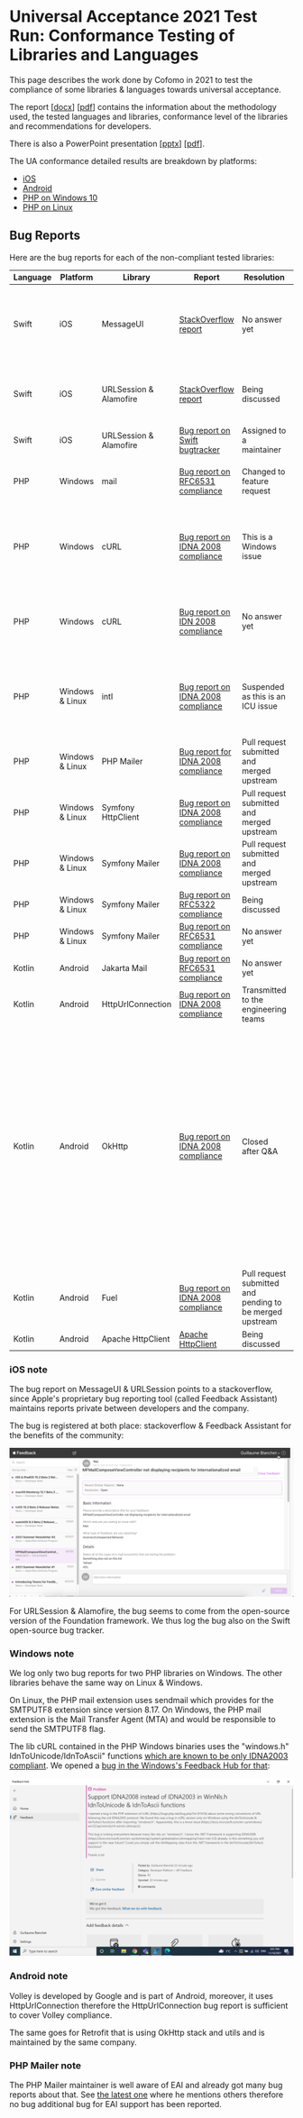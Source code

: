 # Universal Acceptance 2021 Test Run: Conformance Testing of Libraries and Languages

This page describes the work done by Cofomo in 2021 to test the compliance of some libraries & languages towards universal acceptance.

The report \[[docx](./UA-language-testing-20211208.docx)\] \[[pdf](./UA-language-testing-20211208.pdf)\] contains the information about the methodology used, the tested languages and libraries, conformance level of the libraries and recommendations for developers.

There is also a PowerPoint presentation \[[pptx](./UA-language-testing-20220209.pptx)\] \[[pdf](./UA-language-testing-20220209.pdf)\].

The UA conformance detailed results are breakdown by platforms:

 - [iOS](./ios-test-results.html)
 - [Android](./android-test-results.html)
 - [PHP on Windows 10](./windows-test-results.html)
 - [PHP on Linux](./php-linux-test-results.html)

## Bug Reports

Here are the bug reports for each of the non-compliant tested libraries:

| Language | Platform | Library | Report | Resolution | Notes |
|---|---|---|---|---|---|
| Swift | iOS | MessageUI | [StackOverflow report](https://stackoverflow.com/questions/69213585/mfmailcomposeviewcontroller-not-displaying-recipients-for-internationalized-emai) | No answer yet | Bug has been reported on Apple's bug reporting tool but link is private. See [iOS note below](#ios-note) |
| Swift | iOS | URLSession & Alamofire | [StackOverflow report](https://stackoverflow.com/questions/69945768/swift-url-returns-nil-when-the-url-contains-an-internationalized-domain-name-id) | Being discussed | Bug has been reported on Apple's bug reporting tool but link is private |
| Swift | iOS | URLSession & Alamofire | [Bug report on Swift bugtracker](https://bugs.swift.org/browse/SR-15487) | Assigned to a maintainer | |
| PHP | Windows | mail | [Bug report on RFC6531 compliance](https://bugs.php.net/bug.php?id=81615) | Changed to feature request | There is very few chances that it would be implemented |
| PHP | Windows | cURL | [Bug report on IDNA 2008 compliance](https://bugs.php.net/bug.php?id=81616) | This is a Windows issue | The library used for IDN conversions is a windows version that is only IDNA2003 compliant |
| PHP | Windows | cURL | [Bug report on IDN 2008 compliance](https://aka.ms/AAeuxwu) | No answer yet | Windows feedback hub report, as PHP maintainers stated that the issue came from Windows |
| PHP | Windows & Linux | intl | [Bug report on IDNA 2008 compliance](https://bugs.php.net/bug.php?id=81628) | Suspended as this is an ICU issue | Unicode ICU library implements IDNA2008 according to UTS #46, see their [documentation](https://unicode-org.github.io/icu-docs/apidoc/dev/icu4c/uidna_8h.html#details) |
| PHP | Windows & Linux | PHP Mailer  | [Bug report for IDNA 2008 compliance](https://github.com/PHPMailer/PHPMailer/issues/2563) | Pull request submitted and merged upstream | |
| PHP | Windows & Linux | Symfony HttpClient  | [Bug report on IDNA 2008 compliance](https://github.com/symfony/symfony/issues/44091) | Pull request submitted and merged upstream | |
| PHP | Windows & Linux | Symfony Mailer  | [Bug report on IDNA 2008 compliance](https://github.com/symfony/symfony/issues/44092) | Pull request submitted and merged upstream | |
| PHP | Windows & Linux | Symfony Mailer  | [Bug report on RFC5322 compliance](https://github.com/symfony/symfony/issues/44094) | Being discussed | |
| PHP | Windows & Linux | Symfony Mailer  | [Bug report on RFC6531 compliance](https://github.com/symfony/symfony/issues/44136) | No answer yet | |
| Kotlin | Android | Jakarta Mail | [Bug report on RFC6531 compliance](https://github.com/eclipse-ee4j/mail/issues/589) | No answer yet | |
| Kotlin | Android | HttpUrlConnection | [Bug report on IDNA 2008 compliance](https://issuetracker.google.com/issues/206015971) | Transmitted to the engineering teams | |
| Kotlin | Android | OkHttp | [Bug report on IDNA 2008 compliance](https://github.com/square/okhttp/issues/6910) | Closed after Q&A | Maintainer closed it "as the strictness of IDNA 2008 is likely to cause more visible issues than this solves, particularly as this isn't uniformly supported or implemented by clients and servers". While major actor in the industry will stick to IDNA 2003 (e.g. Chrome browser) this is not likely to change. |
| Kotlin | Android | Fuel | [Bug report on IDNA 2008 compliance](https://github.com/kittinunf/fuel/issues/819) | Pull request submitted and pending to be merged upstream | |
| Kotlin | Android | Apache HttpClient | [Apache HttpClient](https://issues.apache.org/jira/browse/HTTPCLIENT-2185) | Being discussed | |


### iOS note

The bug report on MessageUI & URLSession points to a stackoverflow, since Apple's proprietary bug reporting tool (called Feedback Assistant) maintains reports private
between developers and the company. 

The bug is registered at both place: stackoverflow & Feedback Assistant for the benefits of the community:

![Feedback Assistant's screenshot](messageui_bug_report.png)

For URLSession & Alamofire, the bug seems to come from the open-source version of the Foundation framework. 
We thus log the bug also on the Swift open-source bug tracker.


### Windows note

We log only two bug reports for two PHP libraries on Windows. The other libraries behave the same way on Linux & Windows. 

On Linux, the PHP mail extension uses sendmail which provides for the SMTPUTF8 extension since version 8.17. On Windows, the PHP mail extension is the Mail Transfer Agent (MTA) and would be responsible to send the SMTPUTF8 flag. 

The lib cURL contained in the PHP Windows binaries uses the "windows.h" IdnToUnicode/IdnToAscii" functions [which are known to be only IDNA2003 compliant](https://docs.microsoft.com/en-us/windows/win32/api/winnls/nf-winnls-idntounicode). We opened a [bug in the Windows's Feedback Hub for that](https://aka.ms/AAeuxwu):

![Feedback Hub's screenshot](windows-report.png)

### Android note

Volley is developed by Google and is part of Android, moreover, it uses HttpUrlConnection therefore the HttpUrlConnection
bug report is sufficient to cover Volley compliance.

The same goes for Retrofit that is using OkHttp stack and utils and is maintained by the same company.

### PHP Mailer note

The PHP Mailer maintainer is well aware of EAI and already got many bug reports about that. See [the latest one](https://github.com/PHPMailer/PHPMailer/issues/1440) where he mentions others therefore no bug additional bug for EAI support has been reported.

